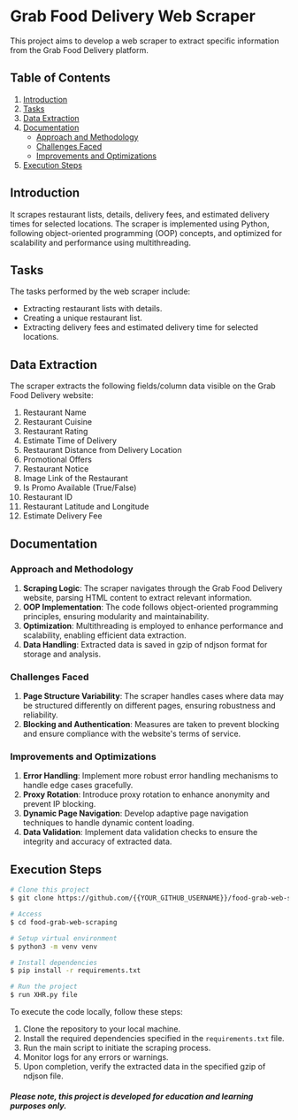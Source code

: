 # Grab Food Delivery Web Scraper

This project aims to develop a web scraper to extract specific information from the Grab Food Delivery platform.

## Table of Contents
1. [Introduction](#introduction)
2. [Tasks](#tasks)
3. [Data Extraction](#data-extraction)
4. [Documentation](#documentation)
    - [Approach and Methodology](#approach-and-methodology)
    - [Challenges Faced](#challenges-faced)
    - [Improvements and Optimizations](#improvements-and-optimizations)
5. [Execution Steps](#execution-steps)

## Introduction
It scrapes restaurant lists, details, delivery fees, and estimated delivery times for selected locations. The scraper is implemented using Python, following object-oriented programming (OOP) concepts, and optimized for scalability and performance using multithreading.

## Tasks
The tasks performed by the web scraper include:
- Extracting restaurant lists with details.
- Creating a unique restaurant list.
- Extracting delivery fees and estimated delivery time for selected locations.

## Data Extraction
The scraper extracts the following fields/column data visible on the Grab Food Delivery website:
1. Restaurant Name
2. Restaurant Cuisine
3. Restaurant Rating
4. Estimate Time of Delivery
5. Restaurant Distance from Delivery Location
6. Promotional Offers
7. Restaurant Notice
8. Image Link of the Restaurant
9. Is Promo Available (True/False)
10. Restaurant ID
11. Restaurant Latitude and Longitude
12. Estimate Delivery Fee

## Documentation
### Approach and Methodology
1. **Scraping Logic**: The scraper navigates through the Grab Food Delivery website, parsing HTML content to extract relevant information.
2. **OOP Implementation**: The code follows object-oriented programming principles, ensuring modularity and maintainability.
3. **Optimization**: Multithreading is employed to enhance performance and scalability, enabling efficient data extraction.
4. **Data Handling**: Extracted data is saved in gzip of ndjson format for storage and analysis.

### Challenges Faced
1. **Page Structure Variability**: The scraper handles cases where data may be structured differently on different pages, ensuring robustness and reliability.
2. **Blocking and Authentication**: Measures are taken to prevent blocking and ensure compliance with the website's terms of service.

### Improvements and Optimizations
1. **Error Handling**: Implement more robust error handling mechanisms to handle edge cases gracefully.
2. **Proxy Rotation**: Introduce proxy rotation to enhance anonymity and prevent IP blocking.
3. **Dynamic Page Navigation**: Develop adaptive page navigation techniques to handle dynamic content loading.
4. **Data Validation**: Implement data validation checks to ensure the integrity and accuracy of extracted data.

## Execution Steps
```bash
# Clone this project
$ git clone https://github.com/{{YOUR_GITHUB_USERNAME}}/food-grab-web-scraping

# Access
$ cd food-grab-web-scraping

# Setup virtual environment
$ python3 -m venv venv

# Install dependencies
$ pip install -r requirements.txt

# Run the project
$ run XHR.py file
```

To execute the code locally, follow these steps:
1. Clone the repository to your local machine.
2. Install the required dependencies specified in the `requirements.txt` file.
3. Run the main script to initiate the scraping process.
4. Monitor logs for any errors or warnings.
5. Upon completion, verify the extracted data in the specified gzip of ndjson file.


#### <i>Please note, this project is developed for education and learning purposes only.</i>
